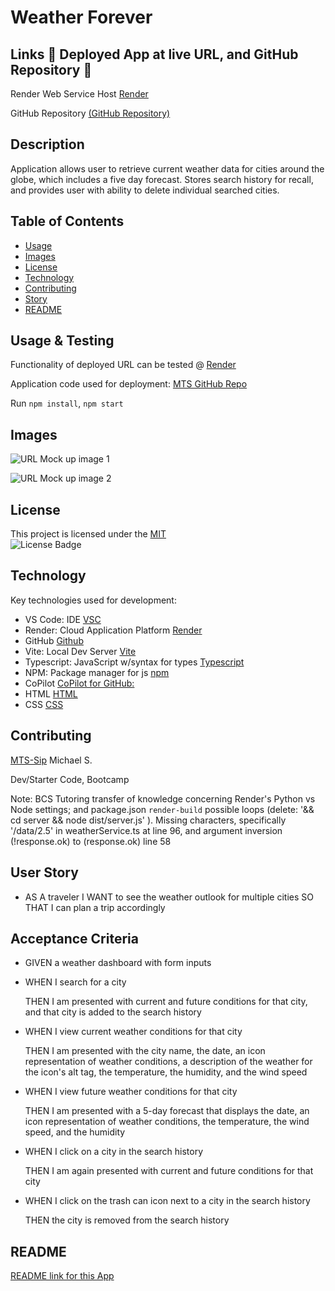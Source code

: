 # Weather Forever

## Links 🔴 Deployed App at live URL, and GitHub Repository 🔴

Render Web Service Host [Render](https://render-deploy-yo2x.onrender.com)

GitHub Repository [(GitHub Repository)](https://github.com/MTS-sip/Weather-Forever)

## Description

Application allows user to retrieve current weather data for cities around the globe, which includes a five day forecast. Stores search history for recall, and provides user with ability to delete individual searched cities.

## Table of Contents

- [Usage](#usage--testing)
- [Images](#images)
- [License](#license)
- [Technology](#technology)
- [Contributing](#contributing)
- [Story](#user-story)
- [README](#readme)

## Usage & Testing

Functionality of deployed URL can be tested @ [Render](https://render-deploy-yo2x.onrender.com)

Application code used for deployment: [MTS GitHub Repo](https://github.com/MTS-sip/Weather-Forever)

Run `npm install`,
`npm start`

## Images

![URL Mock up image 1](/render-app/assets/Weather-Forever1.jpg)

![URL Mock up image 2](/render-app/assets/Weather-Forever2.jpg)

## License

This project is licensed under the [MIT](https://opensource.org/licenses/MIT)  
![License Badge](https://img.shields.io/badge/LICENSE-MIT-yellow)

## Technology

Key technologies used for development:

- VS Code: IDE [VSC](https://code.visualstudio.com/)
- Render: Cloud Application Platform [Render](https://render.com/)
- GitHub [Github](https://github.com/)
- Vite: Local Dev Server [Vite](https://vite.dev/)
- Typescript: JavaScript w/syntax for types [Typescript](https://www.typescriptlang.org/)
- NPM: Package manager for js [npm](https://www.npmjs.com/)
- CoPilot [CoPilot for GitHub:](https://github.com/features/copilot)
- HTML [HTML](https://developer.mozilla.org/en-US/docs/Web/HTML)
- CSS [CSS](https://developer.mozilla.org/en-US/docs/Web/CSS)

## Contributing

[MTS-Sip](https://github.com/MTS-sip) Michael S.

Dev/Starter Code, Bootcamp

Note: BCS Tutoring transfer of knowledge concerning Render's Python vs Node settings; and package.json `render-build` possible loops (delete: '&& cd server && node dist/server.js' ). Missing characters, specifically '/data/2.5' in weatherService.ts at line 96, and argument inversion (!response.ok) to (response.ok) line 58

## User Story

- AS A traveler
  I WANT to see the weather outlook for multiple cities
  SO THAT I can plan a trip accordingly

## Acceptance Criteria

- GIVEN a weather dashboard with form inputs

- WHEN I search for a city

  THEN I am presented with current and future conditions for that city, and that city is added to the search history

- WHEN I view current weather conditions for that city

  THEN I am presented with the city name, the date, an icon representation of weather conditions, a description of the weather for the icon's alt tag, the temperature, the humidity, and the wind speed

- WHEN I view future weather conditions for that city

  THEN I am presented with a 5-day forecast that displays the date, an icon representation of weather conditions, the temperature, the wind speed, and the humidity

- WHEN I click on a city in the search history

  THEN I am again presented with current and future conditions for that city

- WHEN I click on the trash can icon next to a city in the search history

  THEN the city is removed from the search history

## README

[README link for this App](https://github.com/MTS-sip/Weather-Forever/blob/main/README.md)
